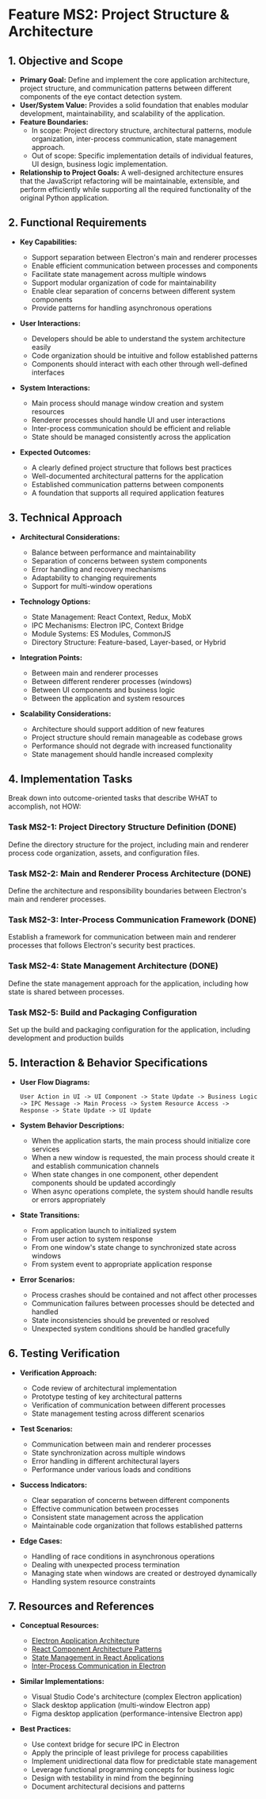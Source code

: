 # Feature MS2: Project Structure & Architecture

## 1. Objective and Scope
- **Primary Goal:** Define and implement the core application architecture, project structure, and communication patterns between different components of the eye contact detection system.
- **User/System Value:** Provides a solid foundation that enables modular development, maintainability, and scalability of the application.
- **Feature Boundaries:**
  - In scope: Project directory structure, architectural patterns, module organization, inter-process communication, state management approach.
  - Out of scope: Specific implementation details of individual features, UI design, business logic implementation.
- **Relationship to Project Goals:** A well-designed architecture ensures that the JavaScript refactoring will be maintainable, extensible, and perform efficiently while supporting all the required functionality of the original Python application.

## 2. Functional Requirements
- **Key Capabilities:**
  - Support separation between Electron's main and renderer processes
  - Enable efficient communication between processes and components
  - Facilitate state management across multiple windows
  - Support modular organization of code for maintainability
  - Enable clear separation of concerns between different system components
  - Provide patterns for handling asynchronous operations

- **User Interactions:**
  - Developers should be able to understand the system architecture easily
  - Code organization should be intuitive and follow established patterns
  - Components should interact with each other through well-defined interfaces

- **System Interactions:**
  - Main process should manage window creation and system resources
  - Renderer processes should handle UI and user interactions
  - Inter-process communication should be efficient and reliable
  - State should be managed consistently across the application

- **Expected Outcomes:**
  - A clearly defined project structure that follows best practices
  - Well-documented architectural patterns for the application
  - Established communication patterns between components
  - A foundation that supports all required application features

## 3. Technical Approach
- **Architectural Considerations:**
  - Balance between performance and maintainability
  - Separation of concerns between system components
  - Error handling and recovery mechanisms
  - Adaptability to changing requirements
  - Support for multi-window operations

- **Technology Options:**
  - State Management: React Context, Redux, MobX
  - IPC Mechanisms: Electron IPC, Context Bridge
  - Module Systems: ES Modules, CommonJS
  - Directory Structure: Feature-based, Layer-based, or Hybrid

- **Integration Points:**
  - Between main and renderer processes
  - Between different renderer processes (windows)
  - Between UI components and business logic
  - Between the application and system resources

- **Scalability Considerations:**
  - Architecture should support addition of new features
  - Project structure should remain manageable as codebase grows
  - Performance should not degrade with increased functionality
  - State management should handle increased complexity

## 4. Implementation Tasks
Break down into outcome-oriented tasks that describe WHAT to accomplish, not HOW:

### Task MS2-1: Project Directory Structure Definition (DONE)
Define the directory structure for the project, including main and renderer process code organization, assets, and configuration files.

### Task MS2-2: Main and Renderer Process Architecture (DONE)
Define the architecture and responsibility boundaries between Electron's main and renderer processes.

### Task MS2-3: Inter-Process Communication Framework (DONE)
Establish a framework for communication between main and renderer processes that follows Electron's security best practices.

### Task MS2-4: State Management Architecture (DONE)
Define the state management approach for the application, including how state is shared between processes.

### Task MS2-5: Build and Packaging Configuration
Set up the build and packaging configuration for the application, including development and production builds

## 5. Interaction & Behavior Specifications
- **User Flow Diagrams:**
  ```
  User Action in UI -> UI Component -> State Update -> Business Logic -> IPC Message -> Main Process -> System Resource Access -> Response -> State Update -> UI Update
  ```

- **System Behavior Descriptions:**
  - When the application starts, the main process should initialize core services
  - When a new window is requested, the main process should create it and establish communication channels
  - When state changes in one component, other dependent components should be updated accordingly
  - When async operations complete, the system should handle results or errors appropriately

- **State Transitions:**
  - From application launch to initialized system
  - From user action to system response
  - From one window's state change to synchronized state across windows
  - From system event to appropriate application response

- **Error Scenarios:**
  - Process crashes should be contained and not affect other processes
  - Communication failures between processes should be detected and handled
  - State inconsistencies should be prevented or resolved
  - Unexpected system conditions should be handled gracefully

## 6. Testing Verification
- **Verification Approach:**
  - Code review of architectural implementation
  - Prototype testing of key architectural patterns
  - Verification of communication between different processes
  - State management testing across different scenarios

- **Test Scenarios:**
  - Communication between main and renderer processes
  - State synchronization across multiple windows
  - Error handling in different architectural layers
  - Performance under various loads and conditions

- **Success Indicators:**
  - Clear separation of concerns between different components
  - Effective communication between processes
  - Consistent state management across the application
  - Maintainable code organization that follows established patterns

- **Edge Cases:**
  - Handling of race conditions in asynchronous operations
  - Dealing with unexpected process termination
  - Managing state when windows are created or destroyed dynamically
  - Handling system resource constraints

## 7. Resources and References
- **Conceptual Resources:**
  - [Electron Application Architecture](https://www.electronjs.org/docs/latest/tutorial/application-architecture)
  - [React Component Architecture Patterns](https://reactpatterns.com/)
  - [State Management in React Applications](https://reactjs.org/docs/context.html)
  - [Inter-Process Communication in Electron](https://www.electronjs.org/docs/latest/tutorial/ipc)

- **Similar Implementations:**
  - Visual Studio Code's architecture (complex Electron application)
  - Slack desktop application (multi-window Electron app)
  - Figma desktop application (performance-intensive Electron app)

- **Best Practices:**
  - Use context bridge for secure IPC in Electron
  - Apply the principle of least privilege for process capabilities
  - Implement unidirectional data flow for predictable state management
  - Leverage functional programming concepts for business logic
  - Design with testability in mind from the beginning
  - Document architectural decisions and patterns
